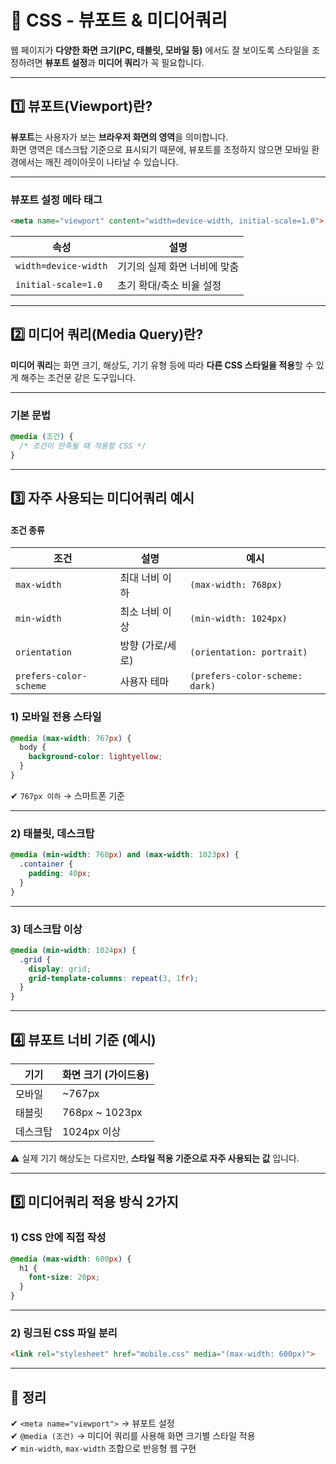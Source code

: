 # 📱 CSS - 뷰포트 & 미디어쿼리

웹 페이지가 **다양한 화면 크기(PC, 태블릿, 모바일 등)** 에서도 잘 보이도록 스타일을 조정하려면 **뷰포트 설정**과 **미디어 쿼리**가 꼭 필요합니다.

---

## 1️⃣ 뷰포트(Viewport)란?

**뷰포트**는 사용자가 보는 **브라우저 화면의 영역**을 의미합니다.  
화면 영역은 데스크탑 기준으로 표시되기 때문에, 뷰포트를 조정하지 않으면 모바일 환경에서는 깨진 레이아웃이 나타날 수 있습니다.

---

### 뷰포트 설정 메타 태그

```html
<meta name="viewport" content="width=device-width, initial-scale=1.0">
```

| 속성 | 설명 |
|------|------|
| `width=device-width` | 기기의 실제 화면 너비에 맞춤 |
| `initial-scale=1.0` | 초기 확대/축소 비율 설정 |

---

## 2️⃣ 미디어 쿼리(Media Query)란?

**미디어 쿼리**는 화면 크기, 해상도, 기기 유형 등에 따라 **다른 CSS 스타일을 적용**할 수 있게 해주는 조건문 같은 도구입니다.

---

### 기본 문법

```css
@media (조건) {
  /* 조건이 만족될 때 적용할 CSS */
}
```

---

## 3️⃣ 자주 사용되는 미디어쿼리 예시

#### 조건 종류

| 조건 | 설명 | 예시 |
|------|------|------|
| `max-width` | 최대 너비 이하 | `(max-width: 768px)` |
| `min-width` | 최소 너비 이상 | `(min-width: 1024px)` |
| `orientation` | 방향 (가로/세로) | `(orientation: portrait)` |
| `prefers-color-scheme` | 사용자 테마 | `(prefers-color-scheme: dark)` |

### 1) 모바일 전용 스타일

```css
@media (max-width: 767px) {
  body {
    background-color: lightyellow;
  }
}
```

✔ `767px 이하` → 스마트폰 기준  

---

### 2) 태블릿, 데스크탑

```css
@media (min-width: 768px) and (max-width: 1023px) {
  .container {
    padding: 40px;
  }
}
```

---

### 3) 데스크탑 이상

```css
@media (min-width: 1024px) {
  .grid {
    display: grid;
    grid-template-columns: repeat(3, 1fr);
  }
}
```

---

## 4️⃣ 뷰포트 너비 기준 (예시)

| 기기 | 화면 크기 (가이드용) |
|------|-----------------------|
| 모바일 | ~767px |
| 태블릿 | 768px ~ 1023px |
| 데스크탑 | 1024px 이상 |

⚠️ 실제 기기 해상도는 다르지만, **스타일 적용 기준으로 자주 사용되는 값** 입니다.

---

## 5️⃣ 미디어쿼리 적용 방식 2가지

### 1) CSS 안에 직접 작성

```css
@media (max-width: 600px) {
  h1 {
    font-size: 20px;
  }
}
```

---

### 2) 링크된 CSS 파일 분리

```html
<link rel="stylesheet" href="mobile.css" media="(max-width: 600px)">
```

---

## 🎯 정리

✔ `<meta name="viewport">` → 뷰포트 설정  
✔ `@media (조건)` → 미디어 쿼리를 사용해 화면 크기별 스타일 적용  
✔ `min-width`, `max-width` 조합으로 반응형 웹 구현  
